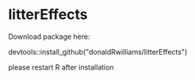 # litterEffects
Download package here:

devtools::install_github("donaldRwilliams/litterEffects")

please restart R after installation
